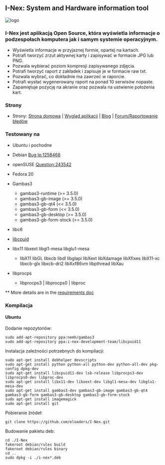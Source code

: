 ## I-Nex: System and Hardware information tool

![logo](https://raw2.github.com/eloaders/I-Nex/master/src/i-nex/logo/i-nex.0.4.x.png)

### I-Nex jest aplikacją Open Source, która wyświetla informacje o podzespołach komputera jak i samym systemie operacyjnym.

* Wyświetla informacje w przyjaznej formie, opartej na kartach.
* Potrafi tworzyć zrzut aktywnej karty i zapisywać w formacie JPG lub PNG.
* Pozwala wybierać poziom kompresji zapisywanego zdjęcia.
* Potrafi tworzyć raport z zakładek i zapisuje je w formacie raw txt.
* Pozwala wybrać, co dokładnie ma zawrzeć w raporcie.
* Potrafi wysłać wygenerowany raport na ponad 10 serwisów nopaste.
* Zapamiętuje pozycję na akranie oraz pozwala na ustwienie położenia kart.

### Strony

* Strony: [Strona domowa](http://i-nex.linux.pl/) | [Wygląd aplikacji](http://i-nex.linux.pl/screenshots/) | [Blog](http://i-nex.linux.pl/) | [Forum/Raportowanie błędów](http://demo.gitlabhq.com/users/sign_in)

### Testowany na

* Ubuntu i pochodne
* Debian [Bug lp:1258468](https://bugs.launchpad.net/i-nex/+bug/1258468)
* openSUSE [Question:243542](https://answers.launchpad.net/i-nex/+question/243542)
* Fedora 20


* Gambas3
  * gambas3-runtime (>= 3.5.0)
  * gambas3-gb-image (>= 3.5.0)
  * gambas3-gb-qt4 (<< 3.5.0)
  * gambas3-gb-form (<< 3.5.0)
  * gambas3-gb-desktop (>= 3.5.0)
  * gambas3-gb-form-stock (>= 3.5.0)
* libc6
* [libcpuid](https://github.com/eloaders/libcpuid)
* libx11 libxext libgl1-mesa libglu1-mesa
  * libX11 libGL libxcb libdl libglapi libXext libXdamage libXfixes libX11-xc libxcb-glx libxcb-dri2 libXxf86vm libpthread libXau
* libprocps
  * libprocps3 | libprocps0 | libproc

** More details are in the [requirements doc](doc/install/requirements.md)

### Kompilacja
#### Ubuntu
Dodanie repozytoriów:

    sudo add-apt-repository ppa:nemh/gambas3
    sudo add-apt-repository ppa:i-nex-development-team/libcpuid11

Instalacja zależności potrzebnych do kompilacji:

    sudo apt-get install debhelper devscripts
    sudo apt-get install python python-all python-dev python-all-dev pkg-config dpkg-dev 
    sudo apt-get install libcpuid11-dev lsb-release libprocps3-dev libprocps0-dev libproc-dev 
    sudo apt-get install libx11-dev libxext-dev libgl1-mesa-dev libglu1-mesa-dev 
    sudo apt-get install gambas3-dev gambas3-gb-image gambas3-gb-qt4 gambas3-gb-form gambas3-gb-desktop gambas3-gb-form-stock
    sudo apt-get install imagemagick
    sudo apt-get install git

Pobieranie źródeł:

    git clone https://github.com/eloaders/I-Nex.git

Budowanie pakietu deb:

    cd ./I-Nex
    fakeroot debian/rules build 
    fakeroot debian/rules binary
    cd ..
    sudo dpkg -i ./i-nex*.deb
